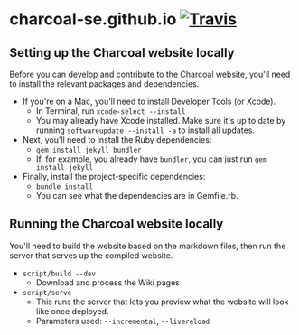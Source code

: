 # charcoal-se.github.io [![Travis](https://img.shields.io/travis/Charcoal-SE/charcoal-se.github.io.svg?style=flat-square)](https://travis-ci.org/Charcoal-SE/charcoal-se.github.io)

## Setting up the Charcoal website locally
Before you can develop and contribute to the Charcoal website, you'll need to install the relevant packages and dependencies.
- If you're on a Mac, you'll need to install Developer Tools (or Xcode).
    - In Terminal, run `xcode-select --install`
    - You may already have Xcode installed. Make sure it's up to date by running `softwareupdate --install -a` to install all updates.
- Next, you'll need to install the Ruby dependencies:
    - `gem install jekyll bundler`
    - If, for example, you already have `bundler`, you can just run `gem install jekyll`
- Finally, install the project-specific dependencies: 
    - `bundle install`
    - You can see what the dependencies are in Gemfile.rb.

## Running the Charcoal website locally
You'll need to build the website based on the markdown files, then run the server that serves up the compiled website.
- `script/build --dev`
    - Download and process the Wiki pages
- `script/serve`
    - This runs the server that lets you preview what the website will look like once deployed.
    - Parameters used: `--incremental`, `--livereload`